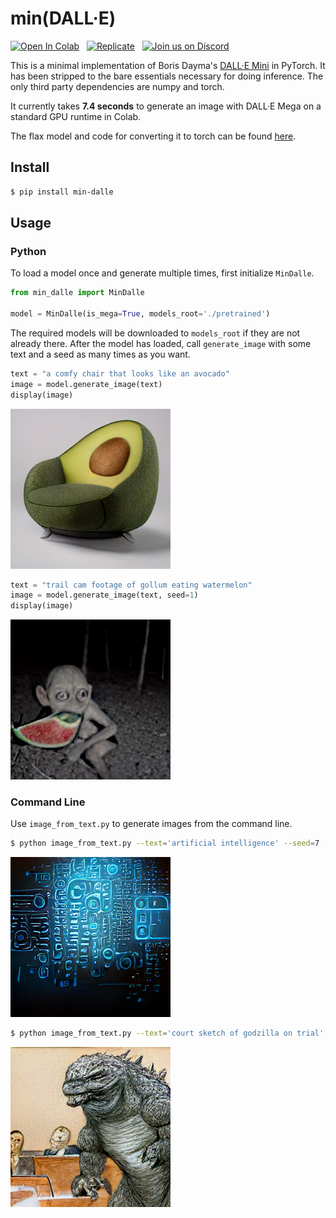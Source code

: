 # min(DALL·E)

[![Open In Colab](https://colab.research.google.com/assets/colab-badge.svg)](https://colab.research.google.com/github/kuprel/min-dalle/blob/main/min_dalle.ipynb)
&nbsp;
[![Replicate](https://replicate.com/kuprel/min-dalle/badge)](https://replicate.com/kuprel/min-dalle)
&nbsp;
[![Join us on Discord](https://img.shields.io/discord/823813159592001537?color=5865F2&logo=discord&logoColor=white)](https://discord.gg/xBPBXfcFHd)

This is a minimal implementation of Boris Dayma's [DALL·E Mini](https://github.com/borisdayma/dalle-mini) in PyTorch.  It has been stripped to the bare essentials necessary for doing inference.  The only third party dependencies are numpy and torch.

It currently takes **7.4 seconds** to generate an image with DALL·E Mega on a standard GPU runtime in Colab.

The flax model and code for converting it to torch can be found [here](https://github.com/kuprel/min-dalle-flax).

## Install

```bash
$ pip install min-dalle
```  

## Usage

### Python

To load a model once and generate multiple times, first initialize `MinDalle`.

```python
from min_dalle import MinDalle

model = MinDalle(is_mega=True, models_root='./pretrained')
```

The required models will be downloaded to `models_root` if they are not already there.  After the model has loaded, call `generate_image` with some text and a seed as many times as you want.

```python
text = "a comfy chair that looks like an avocado"
image = model.generate_image(text)
display(image)
```
![Avocado Armchair](examples/avocado_armchair.png)

```python
text = "trail cam footage of gollum eating watermelon"
image = model.generate_image(text, seed=1)
display(image)
```
![Gollum Trailcam](examples/gollum_trailcam.png)


### Command Line

Use `image_from_text.py` to generate images from the command line.

```bash
$ python image_from_text.py --text='artificial intelligence' --seed=7
```
![Artificial Intelligence](examples/artificial_intelligence.png)

```bash
$ python image_from_text.py --text='court sketch of godzilla on trial' --mega
```
![Godzilla Trial](examples/godzilla_on_trial.png)